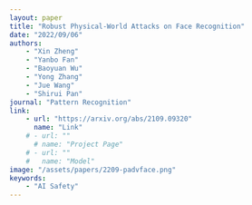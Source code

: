 ```yaml
---
layout: paper
title: "Robust Physical-World Attacks on Face Recognition"
date: "2022/09/06"
authors: 
    - "Xin Zheng"
    - "Yanbo Fan"
    - "Baoyuan Wu"
    - "Yong Zhang"
    - "Jue Wang"
    - "Shirui Pan"
journal: "Pattern Recognition"
link:
    - url: "https://arxiv.org/abs/2109.09320"
      name: "Link"
    # - url: ""
      # name: "Project Page"
    # - url: ""
    #   name: "Model"
image: "/assets/papers/2209-padvface.png"
keywords:
    - "AI Safety"
---
```


<!-- 
Speech Technology  
Generative AI 
Multimodal AI  
Embodied Intelligence 
AI Safety  
Medical AI 
Data Intelligence-->